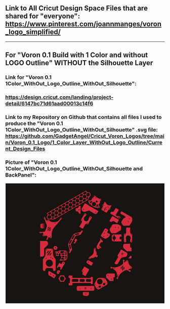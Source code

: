 ## Link to All Cricut Design Space Files that are shared for "everyone": https://www.pinterest.com/joannmanges/voron_logo_simplified/

---

## For "Voron 0.1 Build with 1 Color and without LOGO Outline" WITHOUT the Silhouette Layer

### Link for "Voron 0.1 1Color_WithOut_Logo_Outline_WithOut_Silhouette":
### https://design.cricut.com/landing/project-detail/6147bc71d61aad00013c14f6

### Link to my Repository on Github that contains all files I used to produce the "Voron 0.1 1Color_WithOut_Logo_Outline_WithOut_Silhouette" .svg file: https://github.com/GadgetAngel/Cricut_Voron_Logos/tree/main/Voron_0.1_Logo/1_Color_Layer_WithOut_Logo_Outline/Current_Design_Files

### Picture of "Voron 0.1 1Color_WithOut_Logo_Outline_WithOut_Silhouette and BackPanel":
![Voron0.1 withOut Logo Outline WithOUT Silhouette and BackPanel](../../images/Voron0.1_withOut_Logo_Outline_WithOUT_Silhouette_and_BackPanel.jpg)


